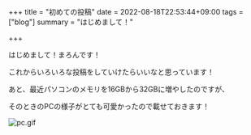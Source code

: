 +++
title = "初めての投稿"
date = 2022-08-18T22:53:44+09:00
tags = ["blog"]
summary = "はじめまして！"

+++

はじめまして！まろんです！

これからいろいろな投稿をしていけたらいいなと思っています！

あと、最近パソコンのメモリを16GBから32GBに増やしたのですが、

そのときのPCの様子がとても可愛かったので載せておきます！

![pc.gif](/images/first-post/pc.gif)

